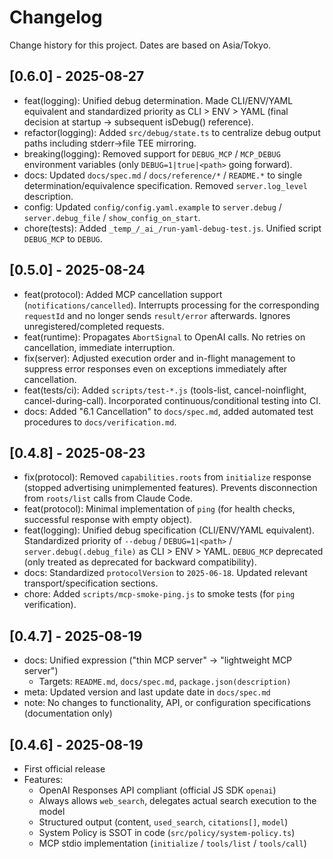 # Changelog

Change history for this project. Dates are based on Asia/Tokyo.

## [0.6.0] - 2025-08-27
- feat(logging): Unified debug determination. Made CLI/ENV/YAML equivalent and standardized priority as CLI > ENV > YAML (final decision at startup → subsequent isDebug() reference).
- refactor(logging): Added `src/debug/state.ts` to centralize debug output paths including stderr→file TEE mirroring.
- breaking(logging): Removed support for `DEBUG_MCP` / `MCP_DEBUG` environment variables (only `DEBUG=1|true|<path>` going forward).
- docs: Updated `docs/spec.md` / `docs/reference/*` / `README.*` to single determination/equivalence specification. Removed `server.log_level` description.
- config: Updated `config/config.yaml.example` to `server.debug` / `server.debug_file` / `show_config_on_start`.
- chore(tests): Added `_temp_/_ai_/run-yaml-debug-test.js`. Unified script `DEBUG_MCP` to `DEBUG`.

## [0.5.0] - 2025-08-24
- feat(protocol): Added MCP cancellation support (`notifications/cancelled`). Interrupts processing for the corresponding `requestId` and no longer sends `result/error` afterwards. Ignores unregistered/completed requests.
- feat(runtime): Propagates `AbortSignal` to OpenAI calls. No retries on cancellation, immediate interruption.
- fix(server): Adjusted execution order and in-flight management to suppress error responses even on exceptions immediately after cancellation.
- feat(tests/ci): Added `scripts/test-*.js` (tools-list, cancel-noinflight, cancel-during-call). Incorporated continuous/conditional testing into CI.
- docs: Added "6.1 Cancellation" to `docs/spec.md`, added automated test procedures to `docs/verification.md`.

## [0.4.8] - 2025-08-23
- fix(protocol): Removed `capabilities.roots` from `initialize` response (stopped advertising unimplemented features). Prevents disconnection from `roots/list` calls from Claude Code.
- feat(protocol): Minimal implementation of `ping` (for health checks, successful response with empty object).
- feat(logging): Unified debug specification (CLI/ENV/YAML equivalent). Standardized priority of `--debug` / `DEBUG=1|<path>` / `server.debug(.debug_file)` as CLI > ENV > YAML. `DEBUG_MCP` deprecated (only treated as deprecated for backward compatibility).
- docs: Standardized `protocolVersion` to `2025-06-18`. Updated relevant transport/specification sections.
- chore: Added `scripts/mcp-smoke-ping.js` to smoke tests (for `ping` verification).

## [0.4.7] - 2025-08-19
- docs: Unified expression ("thin MCP server" → "lightweight MCP server")
  - Targets: `README.md`, `docs/spec.md`, `package.json(description)`
- meta: Updated version and last update date in `docs/spec.md`
- note: No changes to functionality, API, or configuration specifications (documentation only)

## [0.4.6] - 2025-08-19
- First official release
- Features:
  - OpenAI Responses API compliant (official JS SDK `openai`)
  - Always allows `web_search`, delegates actual search execution to the model
  - Structured output (content, `used_search`, `citations[]`, `model`)
  - System Policy is SSOT in code (`src/policy/system-policy.ts`)
  - MCP stdio implementation (`initialize` / `tools/list` / `tools/call`)
